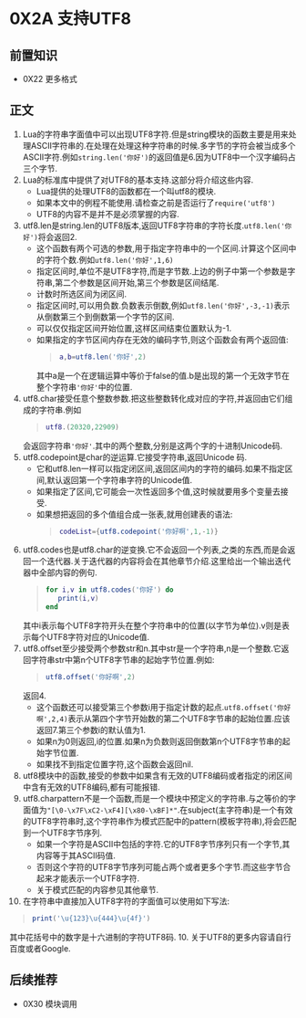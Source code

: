 # 0X2A 支持UTF8

## 前置知识

* 0X22 更多格式

## 正文

1. Lua的字符串字面值中可以出现UTF8字符.但是string模块的函数主要是用来处理ASCII字符串的.在处理在处理这种字符串的时候.多字节的字符会被当成多个ASCII字符.例如`string.len('你好')`的返回值是6.因为UTF8中一个汉字编码占三个字节.
1. Lua的标准库中提供了对UTF8的基本支持.这部分将介绍这些内容.
    * Lua提供的处理UTF8的函数都在一个叫utf8的模块.
    * 如果本文中的例程不能使用.请检查之前是否运行了`require('utf8')`
    * UTF8的内容不是并不是必须掌握的内容.
1. utf8.len是string.len的UTF8版本,返回UTF8字符串的字符长度.`utf8.len('你好')`将会返回2.
    * 这个函数有两个可选的参数,用于指定字符串中的一个区间.计算这个区间中的字符个数.例如`utf8.len('你好',1,6)`
    * 指定区间时,单位不是UTF8字符,而是字节数.上边的例子中第一个参数是字符串,第二个参数是区间开始,第三个参数是区间结尾.
    * 计数时所选区间为闭区间.
    * 指定区间时,可以用负数.负数表示倒数,例如`utf8.len('你好',-3,-1)`表示从倒数第三个到倒数第一个字节的区间.
    * 可以仅仅指定区间开始位置,这样区间结束位置默认为-1.
    * 如果指定的字节区间内存在无效的编码字节,则这个函数会有两个返回值:
        >```lua
        >a,b=utf8.len('你好',2)
        >```
        其中a是一个在逻辑运算中等价于false的值.b是出现的第一个无效字节在整个字符串`'你好'`中的位置.
1. utf8.char接受任意个整数参数.把这些整数转化成对应的字符,并返回由它们组成的字符串.例如
    >```lua
    >utf8.(20320,22909)
    >```
    会返回字符串`'你好'`.其中的两个整数,分别是这两个字的十进制Unicode码.
1. utf8.codepoint是char的逆运算.它接受字符串,返回Unicode 码.
    * 它和utf8.len一样可以指定闭区间,返回区间内的字符的编码.如果不指定区间,默认返回第一个字符串字符的Unicode值.
    * 如果指定了区间,它可能会一次性返回多个值,这时候就要用多个变量去接受.
    * 如果想把返回的多个值组合成一张表,就用创建表的语法:
        >```lua
        >codeList={utf8.codepoint('你好啊',1,-1)}
        >```
1. utf8.codes也是utf8.char的逆变换.它不会返回一个列表,之类的东西,而是会返回一个迭代器.关于迭代器的内容将会在其他章节介绍.这里给出一个输出迭代器中全部内容的例句.
    >```lua
    >for i,v in utf8.codes('你好') do
    >    print(i,v)
    >end
    >```
    其中i表示每个UTF8字符开头在整个字符串中的位置(以字节为单位).v则是表示每个UTF8字符对应的Unicode值.
1. utf8.offset至少接受两个参数str和n.其中str是一个字符串,n是一个整数.它返回字符串str中第n个UTF8字节串的起始字节位置.例如:
    >```lua
    >utf8.offset('你好啊',2)
    >```
    返回4.
    * 这个函数还可以接受第三个参数i用于指定计数的起点.`utf8.offset('你好啊',2,4)`表示从第四个字节开始数的第二个UTF8字节串的起始位置.应该返回7.第三个参数i的默认值为1.
    * 如果n为0则返回,i的位置.如果n为负数则返回倒数第n个UTF8字节串的起始字节位置.
    * 如果找不到指定位置字符,这个函数会返回nil.
1. utf8模块中的函数,接受的参数中如果含有无效的UTF8编码或者指定的闭区间中含有无效的UTF8编码,都有可能报错.
1. utf8.charpattern不是一个函数,而是一个模块中预定义的字符串.与之等价的字面值为`"[\0-\x7F\xC2-\xF4][\x80-\xBF]*"`.在subject(主字符串)是一个有效的UTF8字符串时,这个字符串作为模式匹配中的pattern(模板字符串),将会匹配到一个UTF8字节序列.
    * 如果一个字符是ASCII中包括的字符.它的UTF8字节序列只有一个字节,其内容等于其ASCII码值.
    * 否则这个字符的UTF8字节序列可能占两个或者更多个字节.而这些字节合起来才能表示一个UTF8字符.
    * 关于模式匹配的内容参见其他章节.
1. 在字符串中直接加入UTF8字符的字面值可以使用如下写法:

>```lua
>print('\u{123}\u{444}\u{4f}')
>```

其中花括号中的数字是十六进制的字符UTF8码.
10. 关于UTF8的更多内容请自行百度或者Google.

## 后续推荐

* 0X30 模块调用
